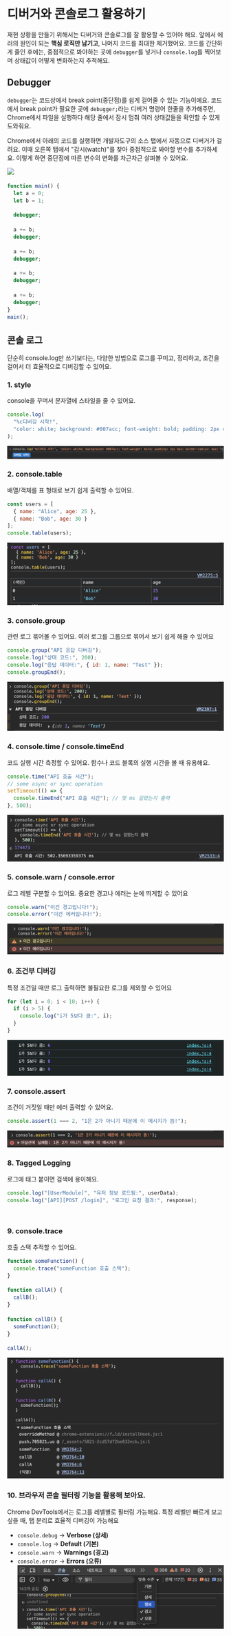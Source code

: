 # 디버거와 콘솔로그 활용하기

재현 상황을 만들기 위해서는 디버거와 콘솔로그를 잘 활용할 수 있어야 해요. 앞에서 에러의 원인이 되는 **핵심 로직만 남기고**, 나머지 코드를 최대한 제거했어요. 코드를 간단하게 줄인 후에는, 중점적으로 봐야하는 곳에 `debugger`를 넣거나 `console.log`를 찍어보며 상태값이 어떻게 변화하는지 추적해요.

## Debugger

`debugger`는 코드상에서 break point(중단점)를 쉽게 걸어줄 수 있는 기능이에요. 코드에서 break point가 필요한 곳에 `debugger;`라는 디버거 명령어 한줄을 추가해주면, Chrome에서 파일을 실행하다 해당 줄에서 잠시 멈춰 여러 상태값들을 확인할 수 있게 도와줘요.

Chrome에서 아래의 코드를 실행하면 개발자도구의 소스 탭에서 자동으로 디버거가 걸려요. 이때 오른쪽 탭에서 "감시(watch)"를 찾아 중점적으로 봐야할 변수를 추가하세요. 이렇게 하면 중단점에 따른 변수의 변화를 차근차근 살펴볼 수 있어요.

![](../../images/reproduce/chrome-debugger.gif)

```js 5,8,11,14,17
function main() {
  let a = 0;
  let b = 1;

  debugger;

  a += b;
  debugger;

  a += b;
  debugger;

  a += b;
  debugger;

  a += b;
  debugger;
}
main();
```

## 콘솔 로그

단순히 console.log만 쓰기보다는, 다양한 방법으로 로그를 꾸미고, 정리하고, 조건을 걸어서 더 효율적으로 디버깅할 수 있어요.

### 1. style

console을 꾸며서 문자열에 스타일을 줄 수 있어요.

```js
console.log(
  "%c디버깅 시작!",
  "color: white; background: #007acc; font-weight: bold; padding: 2px 4px; border-radius: 4px;"
);
```

![](../../images/reproduce/console/1.png)
<br>

### 2. console.table

배열/객체를 표 형태로 보기 쉽게 출력할 수 있어요.

```js
const users = [
  { name: "Alice", age: 25 },
  { name: "Bob", age: 30 }
];
console.table(users);
```

![](../../images/reproduce/console/2.png)
<br>

### 3. console.group

관련 로그 묶어볼 수 있어요. 여러 로그를 그룹으로 묶어서 보기 쉽게 해줄 수 있어요

```js
console.group("API 응답 디버깅");
console.log("상태 코드:", 200);
console.log("응답 데이터:", { id: 1, name: "Test" });
console.groupEnd();
```

![](../../images/reproduce/console/3.png)
<br>

### 4. console.time / console.timeEnd

코드 실행 시간 측정할 수 있어요. 함수나 코드 블록의 실행 시간을 볼 때 유용해요.

```js
console.time("API 호출 시간");
// some async or sync operation
setTimeout(() => {
  console.timeEnd("API 호출 시간"); // 몇 ms 걸렸는지 출력
}, 500);
```

![](../../images/reproduce/console/4.png)
<br>

### 5. console.warn / console.error

로그 레벨 구분할 수 있어요. 중요한 경고나 에러는 눈에 띄게할 수 있어요

```js
console.warn("이건 경고입니다!");
console.error("이건 에러입니다!");
```

![](../../images/reproduce/console/5.png)
<br>

### 6. 조건부 디버깅

특정 조건일 때만 로그 출력하면 불필요한 로그를 제외할 수 있어요

```js
for (let i = 0; i < 10; i++) {
  if (i > 5) {
    console.log("i가 5보다 큼:", i);
  }
}
```

![](../../images/reproduce/console/6.png)
<br>

### 7. console.assert

조건이 거짓일 때만 에러 출력할 수 있어요.

```js
console.assert(1 === 2, "1은 2가 아니기 때문에 이 메시지가 뜸!");
```

![](../../images/reproduce/console/7.png)
<br>

### 8. Tagged Logging

로그에 태그 붙이면 검색에 용이해요.

```js
console.log("[UserModule]", "유저 정보 로드됨:", userData);
console.log("[API][POST /login]", "로그인 요청 결과:", response);
```

<br>

### 9. console.trace

호출 스택 추적할 수 있어요.

```js
function someFunction() {
  console.trace("someFunction 호출 스택");
}

function callA() {
  callB();
}

function callB() {
  someFunction();
}

callA();
```

![](../../images/reproduce/console/9.png)
<br>

### 10. 브라우저 콘솔 필터링 기능을 활용해 보아요.

Chrome DevTools에서는 로그를 레벨별로 필터링 가능해요. 특정 레벨만 빠르게 보고 싶을 때, 탭 분리로 효율적 디버깅이 가능해요

- `console.debug` → **Verbose (상세)**
- `console.log` → **Default (기본)**
- `console.warn` → **Warnings (경고)**
- `console.error` → **Errors (오류)**
  ![](../../images/reproduce/console/10.png)
